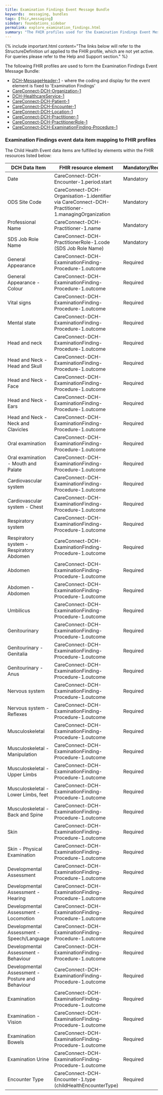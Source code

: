 ```yaml
---
title: Examination Findings Event Message Bundle
keywords:  messaging, bundles
tags: [fhir,messaging]
sidebar: foundations_sidebar
permalink: explore_examination_findings.html
summary: "The FHIR profiles used for the Examination Findings Event Message Bundle"
---
```


{% include important.html content="The links below will refer to the StructureDefinition url applied to the FHIR profile, which are not yet active. For queries please refer to the Help and Support section." %} 

The following FHIR profiles are used to form the Examination Findings Event Message Bundle:

- [DCH-MessageHeader-1](https://fhir.nhs.uk/STU3/StructureDefinition/DCH-MessageHeader-1.xml) - where the coding and display for the event element is fixed to 'Examination Findings'
- [CareConnect-DCH-Organization-1](https://fhir.nhs.uk/STU3/StructureDefinition/CareConnect-DCH-Organization-1.xml)
- [DCH-HealthcareService-1](https://fhir.nhs.uk/STU3/StructureDefinition/DCH-HealthcareService-1.xml)
- [CareConnect-DCH-Patient-1](https://fhir.nhs.uk/STU3/StructureDefinition/CareConnect-DCH-Patient-1.xml)
- [CareConnect-DCH-Encounter-1](https://fhir.nhs.uk/STU3/StructureDefinition/CareConnect-DCH-Encounter-1.xml)
- [CareConnect-DCH-Location-1](https://fhir.nhs.uk/STU3/StructureDefinition/CareConnect-DCH-Location-1.xml)
- [CareConnect-DCH-Practitioner-1](https://fhir.nhs.uk/STU3/StructureDefinition/CareConnect-DCH-Practitioner-1.xml)
- [CareConnect-DCH-PractitionerRole-1](https://fhir.nhs.uk/STU3/StructureDefinition/CareConnect-DCH-PractitionerRole-1.xml)
- [CareConnect-DCH-ExaminationFinding-Procedure-1](https://fhir.nhs.uk/STU3/StructureDefinition/CareConnect-DCH-ExaminationFinding-Procedure-1)

### Examination Findings event data item mapping to FHIR profiles ###

The Child Health Event data items are fulfilled by elements within the FHIR resources listed below:

| DCH Data Item                                    | FHIR resource element                                                                             | Mandatory/Required/Optional |
|--------------------------------------------------|---------------------------------------------------------------------------------------------------|-----------------------------|
| Date                                             | CareConnect-DCH-Encounter-1.period.start                                                          | Mandatory                   |
| ODS Site Code                                    | CareConnect-DCH-Organisation-1.identifier via CareConnect-DCH-Practitioner-1.managingOrganization | Mandatory                   |
| Professional Name                                | CareConnect-DCH-Practitioner-1.name                                                               | Mandatory                   |
| SDS Job Role Name                                | CareConnect-DCH-PractitionerRole-1.code (SDS Job Role Name)                               | Mandatory                   |
| General Appearance                               | CareConnect-DCH-ExaminationFinding-Procedure-1.outcome                                            | Required                    |
| General Appearance - Colour                      | CareConnect-DCH-ExaminationFinding-Procedure-1.outcome                                            | Required                    |
| Vital signs                                      | CareConnect-DCH-ExaminationFinding-Procedure-1.outcome                                            | Required                    |
| Mental state                                     | CareConnect-DCH-ExaminationFinding-Procedure-1.outcome                                            | Required                    |
| Head and neck                                    | CareConnect-DCH-ExaminationFinding-Procedure-1.outcome                                            | Required                    |
| Head and Neck - Head and Skull                   | CareConnect-DCH-ExaminationFinding-Procedure-1.outcome                                            | Required                    |
| Head and Neck - Face                             | CareConnect-DCH-ExaminationFinding-Procedure-1.outcome                                            | Required                    |
| Head and Neck - Ears                             | CareConnect-DCH-ExaminationFinding-Procedure-1.outcome                                            | Required                    |
| Head and Neck - Neck and Clavicles               | CareConnect-DCH-ExaminationFinding-Procedure-1.outcome                                            | Required                    |
| Oral examination                                 | CareConnect-DCH-ExaminationFinding-Procedure-1.outcome                                            | Required                    |
| Oral examination - Mouth and Palate              | CareConnect-DCH-ExaminationFinding-Procedure-1.outcome                                            | Required                    |
| Cardiovascular system                            | CareConnect-DCH-ExaminationFinding-Procedure-1.outcome                                            | Required                    |
| Cardiovascular system - Chest                    | CareConnect-DCH-ExaminationFinding-Procedure-1.outcome                                            | Required                    |
| Respiratory system                               | CareConnect-DCH-ExaminationFinding-Procedure-1.outcome                                            | Required                    |
| Respiratory system - Respiratory Abdomen         | CareConnect-DCH-ExaminationFinding-Procedure-1.outcome                                            | Required                    |
| Abdomen                                          | CareConnect-DCH-ExaminationFinding-Procedure-1.outcome                                            | Required                    |
| Abdomen - Abdomen                                | CareConnect-DCH-ExaminationFinding-Procedure-1.outcome                                            | Required                    |
| Umbilicus                                        | CareConnect-DCH-ExaminationFinding-Procedure-1.outcome                                            | Required                    |
| Genitourinary                                    | CareConnect-DCH-ExaminationFinding-Procedure-1.outcome                                            | Required                    |
| Genitourinary - Genitalia                        | CareConnect-DCH-ExaminationFinding-Procedure-1.outcome                                            | Required                    |
| Genitourinary - Anus                             | CareConnect-DCH-ExaminationFinding-Procedure-1.outcome                                            | Required                    |
| Nervous system                                   | CareConnect-DCH-ExaminationFinding-Procedure-1.outcome                                            | Required                    |
| Nervous system - Reflexes                        | CareConnect-DCH-ExaminationFinding-Procedure-1.outcome                                            | Required                    |
| Musculoskeletal                                  | CareConnect-DCH-ExaminationFinding-Procedure-1.outcome                                            | Required                    |
| Musculoskeletal - Manipulation                   | CareConnect-DCH-ExaminationFinding-Procedure-1.outcome                                            | Required                    |
| Musculoskeletal - Upper Limbs                    | CareConnect-DCH-ExaminationFinding-Procedure-1.outcome                                            | Required                    |
| Musculoskeletal - Lower Limbs, feet              | CareConnect-DCH-ExaminationFinding-Procedure-1.outcome                                            | Required                    |
| Musculoskeletal - Back and Spine                 | CareConnect-DCH-ExaminationFinding-Procedure-1.outcome                                            | Required                    |
| Skin                                             | CareConnect-DCH-ExaminationFinding-Procedure-1.outcome                                            | Required                    |
| Skin - Physical Examination                      | CareConnect-DCH-ExaminationFinding-Procedure-1.outcome                                            | Required                    |
| Developmental Assessment                         | CareConnect-DCH-ExaminationFinding-Procedure-1.outcome                                            | Required                    |
| Developmental Assessment - Hearing               | CareConnect-DCH-ExaminationFinding-Procedure-1.outcome                                            | Required                    |
| Developmental Assessment - Locomotion            | CareConnect-DCH-ExaminationFinding-Procedure-1.outcome                                            | Required                    |
| Developmental Assessment - Speech/Language       | CareConnect-DCH-ExaminationFinding-Procedure-1.outcome                                            | Required                    |
| Developmental Assessment - Behaviour             | CareConnect-DCH-ExaminationFinding-Procedure-1.outcome                                            | Required                    |
| Developmental Assessment - Posture and Behaviour | CareConnect-DCH-ExaminationFinding-Procedure-1.outcome                                            | Required                    |
| Examination                                      | CareConnect-DCH-ExaminationFinding-Procedure-1.outcome                                            | Required                    |
| Examination - Vision                             | CareConnect-DCH-ExaminationFinding-Procedure-1.outcome                                            | Required                    |
| Examination Bowels                               | CareConnect-DCH-ExaminationFinding-Procedure-1.outcome                                            | Required                    |
| Examination Urine                                | CareConnect-DCH-ExaminationFinding-Procedure-1.outcome                                            | Required                    |
| Encounter Type                                   | CareConnect-DCH-Encounter-1.type (childHealthEncounterType)                                                                   | Required                    |
